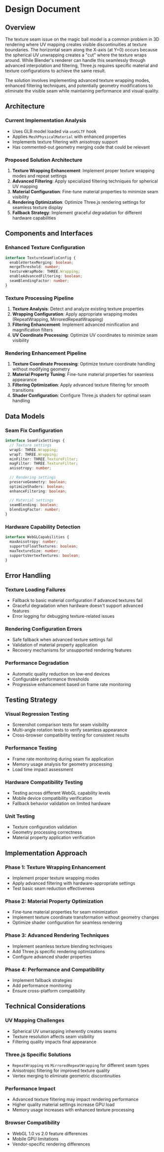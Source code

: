 # Design Document

## Overview

The texture seam issue on the magic ball model is a common problem in 3D rendering where UV mapping creates visible discontinuities at texture boundaries. The horizontal seam along the X-axis (at Y=0) occurs because the spherical UV unwrapping creates a "cut" where the texture wraps around. While Blender's renderer can handle this seamlessly through advanced interpolation and filtering, Three.js requires specific material and texture configurations to achieve the same result.

The solution involves implementing advanced texture wrapping modes, enhanced filtering techniques, and potentially geometry modifications to eliminate the visible seam while maintaining performance and visual quality.

## Architecture

### Current Implementation Analysis
- Uses GLB model loaded via `useGLTF` hook
- Applies `MeshPhysicalMaterial` with enhanced properties
- Implements texture filtering with anisotropy support
- Has commented-out geometry merging code that could be relevant

### Proposed Solution Architecture
1. **Texture Wrapping Enhancement**: Implement proper texture wrapping modes and repeat settings
2. **Advanced Filtering**: Apply specialized filtering techniques for spherical UV mapping
3. **Material Configuration**: Fine-tune material properties to minimize seam visibility
4. **Rendering Optimization**: Optimize Three.js rendering settings for seamless texture display
5. **Fallback Strategy**: Implement graceful degradation for different hardware capabilities

## Components and Interfaces

### Enhanced Texture Configuration
```typescript
interface TextureSeamFixConfig {
  enableVertexMerging: boolean;
  mergeThreshold: number;
  textureWrapMode: THREE.Wrapping;
  enableAdvancedFiltering: boolean;
  seamBlendingFactor: number;
}
```

### Texture Processing Pipeline
1. **Texture Analysis**: Detect and analyze existing texture properties
2. **Wrapping Configuration**: Apply appropriate wrapping modes (RepeatWrapping, MirroredRepeatWrapping)
3. **Filtering Enhancement**: Implement advanced minification and magnification filters
4. **UV Coordinate Processing**: Optimize UV coordinates to minimize seam visibility

### Rendering Enhancement Pipeline
1. **Texture Coordinate Processing**: Optimize texture coordinate handling without modifying geometry
2. **Material Property Tuning**: Fine-tune material properties for seamless appearance
3. **Filtering Optimization**: Apply advanced texture filtering for smooth transitions
4. **Shader Configuration**: Configure Three.js shaders for optimal seam handling

## Data Models

### Seam Fix Configuration
```typescript
interface SeamFixSettings {
  // Texture settings
  wrapS: THREE.Wrapping;
  wrapT: THREE.Wrapping;
  minFilter: THREE.TextureFilter;
  magFilter: THREE.TextureFilter;
  anisotropy: number;
  
  // Rendering settings
  preserveGeometry: boolean;
  optimizeShaders: boolean;
  enhanceFiltering: boolean;
  
  // Material settings
  seamBlending: boolean;
  blendingFactor: number;
}
```

### Hardware Capability Detection
```typescript
interface WebGLCapabilities {
  maxAnisotropy: number;
  supportsFloatTextures: boolean;
  maxTextureSize: number;
  supportsVertexTextures: boolean;
}
```

## Error Handling

### Texture Loading Failures
- Fallback to basic material configuration if advanced textures fail
- Graceful degradation when hardware doesn't support advanced features
- Error logging for debugging texture-related issues

### Rendering Configuration Errors
- Safe fallback when advanced texture settings fail
- Validation of material property application
- Recovery mechanisms for unsupported rendering features

### Performance Degradation
- Automatic quality reduction on low-end devices
- Configurable performance thresholds
- Progressive enhancement based on frame rate monitoring

## Testing Strategy

### Visual Regression Testing
- Screenshot comparison tests for seam visibility
- Multi-angle rotation tests to verify seamless appearance
- Cross-browser compatibility testing for consistent results

### Performance Testing
- Frame rate monitoring during seam fix application
- Memory usage analysis for geometry processing
- Load time impact assessment

### Hardware Compatibility Testing
- Testing across different WebGL capability levels
- Mobile device compatibility verification
- Fallback behavior validation on limited hardware

### Unit Testing
- Texture configuration validation
- Geometry processing correctness
- Material property application verification

## Implementation Approach

### Phase 1: Texture Wrapping Enhancement
- Implement proper texture wrapping modes
- Apply advanced filtering with hardware-appropriate settings
- Test basic seam reduction effectiveness

### Phase 2: Material Property Optimization
- Fine-tune material properties for seam minimization
- Implement texture coordinate transformation without geometry changes
- Optimize shader configuration for seamless rendering

### Phase 3: Advanced Rendering Techniques
- Implement seamless texture blending techniques
- Add Three.js specific rendering optimizations
- Configure advanced shader properties

### Phase 4: Performance and Compatibility
- Implement fallback strategies
- Add performance monitoring
- Ensure cross-platform compatibility

## Technical Considerations

### UV Mapping Challenges
- Spherical UV unwrapping inherently creates seams
- Texture resolution affects seam visibility
- Filtering quality impacts final appearance

### Three.js Specific Solutions
- `RepeatWrapping` vs `MirroredRepeatWrapping` for different seam types
- Anisotropic filtering for improved texture quality
- Vertex merging to eliminate geometric discontinuities

### Performance Impact
- Advanced texture filtering may impact rendering performance
- Higher quality material settings increase GPU load
- Memory usage increases with enhanced texture processing

### Browser Compatibility
- WebGL 1.0 vs 2.0 feature differences
- Mobile GPU limitations
- Vendor-specific rendering differences
